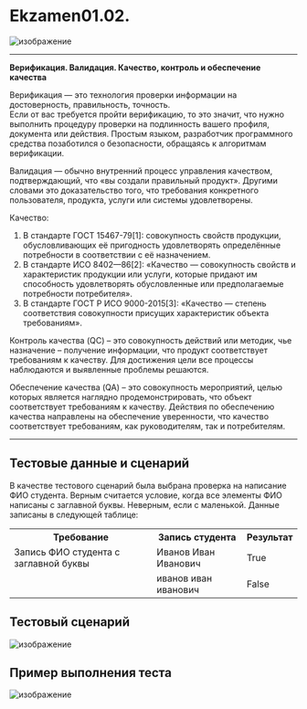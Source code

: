 # Ekzamen01.02.
![изображение](https://user-images.githubusercontent.com/90608498/177037527-743d5b8c-ca44-4bec-a764-7fdef970ae4a.png)

---
**Верификация. Валидация. Качество, контроль и обеспечение качества**<br>

Верификация —  это технология проверки информации на достоверность, правильность, точность.<br>
Если от вас требуется пройти верификацию, то это значит, что нужно выполнить процедуру проверки на подлинность вашего профиля, документа или действия. Простым языком, разработчик программного средства позаботился о безопасности, обращаясь к алгоритмам верификации.<br>

Валидация — обычно внутренний процесс управления качеством, подтверждающий, что «вы создали правильный продукт». Другими словами это доказательство того, что требования конкретного пользователя, продукта, услуги или системы удовлетворены.<br>

Качество:
1) В стандарте ГОСТ 15467-79[1]: совокупность свойств продукции, обусловливающих её пригодность удовлетворять определённые потребности в соответствии с её назначением. <br>
2) В стандарте ИСО 8402—86[2]: «Качество — совокупность свойств и характеристик продукции или услуги, которые придают им способность удовлетворять обусловленные или предполагаемые потребности потребителя». <br>
3) В стандарте ГОСТ Р ИСО 9000-2015[3]: «Качество — степень соответствия совокупности присущих характеристик объекта требованиям». <br>

Контроль качества (QC) – это совокупность действий или методик, чье назначение – получение информации, что продукт соответствует требованиям к качеству. Для достижения цели все процессы наблюдаются и выявленные  проблемы решаются.<br>

Обеспечение качества (QA)  – это совокупность мероприятий, целью которых является наглядно продемонстрировать, что объект соответствует требованиям к качеству. Действия по обеспечению качества направлены на обеспечение уверенности, что качество соответствует требованиям,  как  руководителям, так и потребителям.<br>

---
## Тестовые данные и сценарий
В качестве тестового сценарий была выбрана проверка на написание ФИО студента. Верным считается условие, когда все элементы ФИО написаны с заглавной буквы. Неверным, если с маленькой. Данные записаны в следующей таблице:<br>
<table>
<tr>
<th>
Требование
</th>
<th>
Запись студента
</th>
<th>
Результат
</th>
</tr>
<tr>
<td>Запись ФИО студента с заглавной буквы</td>
<td>Иванов Иван Иванович</td>
<td>True</td>
</tr>
<tr>
<td></td>
<td>иванов иван иванович</td>
<td>False</td>
</tr>
</table>

## Тестовый сценарий
![изображение](https://user-images.githubusercontent.com/90608498/177039416-e4a466d0-3c0b-4453-aeea-4a1683895226.png)

## Пример выполнения теста
![изображение](https://user-images.githubusercontent.com/90608498/177038343-c3c5b11d-738b-491a-bcd7-cdd259070a00.png)
